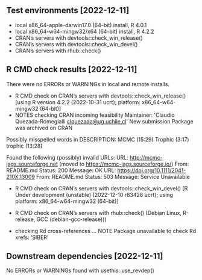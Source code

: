 ## Test environments [2022-12-11]
* local x86_64-apple-darwin17.0 (64-bit) install, R 4.0.1
* local x86_64-w64-mingw32/x64 (64-bit) install, R 4.2.2
* CRAN’s servers with devtools::check_win_release()
* CRAN’s servers with devtools::check_win_devel()
* CRAN’s servers with rhub::check()



## R CMD check results  [2022-12-11]
There were no ERRORs or WARNINGs in local and remote installs.

* R CMD check on CRAN’s servers with devtools::check_win_release() 
[using R version 4.2.2 (2022-10-31 ucrt); platform: x86_64-w64-mingw32 (64-bit)]
* NOTES
checking CRAN incoming feasibility
Maintainer: 'Claudio Quezada-Romegialli <clquezada@ug.uchile.cl>'
New submission
Package was archived on CRAN

Possibly misspelled words in DESCRIPTION:
  MCMC (15:29)
  Trophic (3:17)
  trophic (13:28)
  
Found the following (possibly) invalid URLs:
  URL: http://mcmc-jags.sourceforge.net (moved to https://mcmc-jags.sourceforge.io/)
    From: README.md
    Status: 200
    Message: OK
  URL: https://doi.org/10.1111/2041-210X.13009
    From: README.md
    Status: 503
    Message: Service Unavailable

* R CMD check on CRAN’s servers with devtools::check_win_devel() 
[R Under development (unstable) (2022-12-10 r83428 ucrt); using platform: x86_64-w64-mingw32 (64-bit)]


* R CMD check on CRAN’s servers with rhub::check() (Debian Linux, R-release, GCC (debian-gcc-release)))
* checking Rd cross-references ... NOTE
Package unavailable to check Rd xrefs: ‘SIBER’


## Downstream dependencies  [2022-12-11]
No ERRORs or WARNINGs found with usethis::use_revdep()
